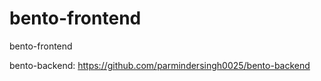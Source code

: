 # bento-frontend
bento-frontend


bento-backend: https://github.com/parmindersingh0025/bento-backend
